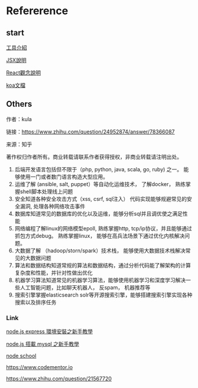 # Refererence

## start

[工具介紹](https://blog.miniasp.com/post/2015/08/13/essential-frontend-tools-2015.aspx)

[JSX說明](http://blog.techbridge.cc/2016/04/21/react-jsx-introduction/#%E4%BA%8C%E3%80%81JSX-%E7%94%A8%E6%B3%95%E6%91%98%E8%A6%81) 

[React觀念說明](https://j6qup3.github.io/2016/08/06/%E7%8C%B4%E5%AD%90%E4%B9%9F%E8%83%BD%E7%9C%8B%E6%87%82%E7%9A%84-React-%E6%95%99%E5%AD%B8-1/)

[koa文檔](https://github.com/guo-yu/koa-guide)

## Others 

作者：kula

链接：https://www.zhihu.com/question/24952874/answer/78366087

来源：知乎

著作权归作者所有。商业转载请联系作者获得授权，非商业转载请注明出处。

1.  后端开发语言包括但不限于（php, python, java, scala, go, ruby) 之一。  能够使用一门或者数门语言构造大型应用。
2.  运维了解 (ansible, salt, puppet）等自动化运维技术， 了解docker， 熟练掌握shell脚本处理线上问题
3.  安全知道各种安全攻击方式（xss, csrf, sql注入） 代码实现能够规避常见的安全漏洞,  处理各种网络攻击事件
4.  数据库知道常见的数据库的优化以及运维，能够分析sql并且调优使之满足性能
5.  网络编程了解linux的网络模型epoll, 熟练掌握http, tcp/ip协议，并且能够通过抓包方式debug。  熟练掌握linux， 能够在高兵法场景下通过优化内核解决问题。
6.  大数据了解 （hadoop/storn/spark）技术栈， 能够使用大数据技术栈解决常见的大数据问题
7. 算法和数据结构知道常规的算法和数据结构，通过分析代码能了解架构的计算复杂度和性能，并针对性做出优化
8. 机器学习算法知道常见的机器学习算法，能够使用机器学习和深度学习解决一些人工智能问题，比如聊天机器人， 反spam，  机器推荐等
9.  搜索引擎掌握elasticsearch solr等开源搜索引擎，能够搭建搜索引擎实现各种搜索以及排序任务


### Link

[node.js express 環境安裝之新手教學](https://dotblogs.com.tw/explooosion/2016/06/11/213626)

[node.js 搭載 mysql 之新手教學](https://dotblogs.com.tw/explooosion/2016/07/18/010601)

[node school](https://nodeschool.io/zh-tw/)

https://www.codementor.io

https://www.zhihu.com/question/21567720
